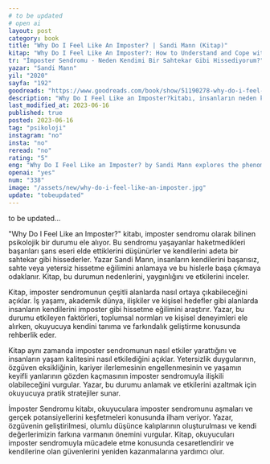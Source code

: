 ```yaml
---
# to be updated
# open ai
layout: post
category: book
title: "Why Do I Feel Like An Imposter? | Sandi Mann (Kitap)"
kitap: "Why Do I Feel Like An Imposter?: How to Understand and Cope with Imposter Syndrome"
tr: "İmposter Sendromu - Neden Kendimi Bir Sahtekar Gibi Hissediyorum?"
yazar: "Sandi Mann"
yil: "2020"
sayfa: "192"
goodreads: "https://www.goodreads.com/book/show/51190278-why-do-i-feel-like-an-imposter"
description: "Why Do I Feel Like an Imposter?kitabı, insanların neden kendilerini bir 'sahtekar' gibi hissettiğini anlamak ve bu durumu aşmak için pratik stratejiler sunan bir kaynaktır."
last_modified_at: 2023-06-16
published: true
posted: 2023-06-16
tag: "psikoloji"
instagram: "no"
insta: "no"
reread: "no"
rating: "5"
eng: "Why Do I Feel Like an Imposter? by Sandi Mann explores the phenomenon of imposter syndrome and offers practical strategies to overcome feelings of self-doubt and inadequacy. It provides insights into the causes, impact, and ways to combat imposter syndrome in various areas of life."
openai: "yes"
num: "338"
image: "/assets/new/why-do-i-feel-like-an-imposter.jpg"
update: "tobeupdated"
---
```


to be updated...

"Why Do I Feel Like an Imposter?" kitabı, imposter sendromu olarak bilinen psikolojik bir durumu ele alıyor. Bu sendromu yaşayanlar haketmedikleri başarıları şans eseri elde ettiklerini düşünürler ve kendilerini adeta bir sahtekar gibi hissederler. Yazar Sandi Mann, insanların kendilerini başarısız, sahte veya yetersiz hissetme eğilimini anlamaya ve bu hislerle başa çıkmaya odaklanır. Kitap, bu durumun nedenlerini, yaygınlığını ve etkilerini inceler.

Kitap, imposter sendromunun çeşitli alanlarda nasıl ortaya çıkabileceğini açıklar. İş yaşamı, akademik dünya, ilişkiler ve kişisel hedefler gibi alanlarda insanların kendilerini imposter gibi hissetme eğilimini araştırır. Yazar, bu durumu etkileyen faktörleri, toplumsal normları ve kişisel deneyimleri ele alırken, okuyucuya kendini tanıma ve farkındalık geliştirme konusunda rehberlik eder.

Kitap aynı zamanda imposter sendromunun nasıl etkiler yarattığını ve insanların yaşam kalitesini nasıl etkilediğini açıklar. Yetersizlik duygularının, özgüven eksikliğinin, kariyer ilerlemesinin engellenmesinin ve yaşamın keyifli yanlarının gözden kaçmasının imposter sendromuyla ilişkili olabileceğini vurgular. Yazar, bu durumu anlamak ve etkilerini azaltmak için okuyucuya pratik stratejiler sunar.

İmposter Sendromu kitabı, okuyuculara imposter sendromunu aşmaları ve gerçek potansiyellerini keşfetmeleri konusunda ilham veriyor. Yazar, özgüvenin geliştirilmesi, olumlu düşünce kalıplarının oluşturulması ve kendi değerlerimizin farkına varmanın önemini vurgular. Kitap, okuyucuları imposter sendromuyla mücadele etme konusunda cesaretlendirir ve kendilerine olan güvenlerini yeniden kazanmalarına yardımcı olur.

